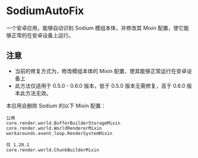 # SodiumAutoFix

一个安卓应用，能够自动识别 Sodium 模组本体，并修改其 Mixin 配置，使它能够正常的在安卓设备上运行。

## 注意

- 当前的修复方式为，修改模组本体的 Mixin 配置，使其能够正常运行在安卓设备上
- 此方法仅适用于 0.5.0 - 0.6.0 版本，低于 0.5.0 版本无需修复，高于 0.6.0 版本此方法无效。

本应用会删除 Sodium 的以下 Mixin 配置：

```
公用
core.render.world.BufferBuilderStorageMixin
core.render.world.WorldRendererMixin
workarounds.event_loop.RenderSystemMixin

仅 1.20.1
core.render.world.ChunkBuilderMixin
```